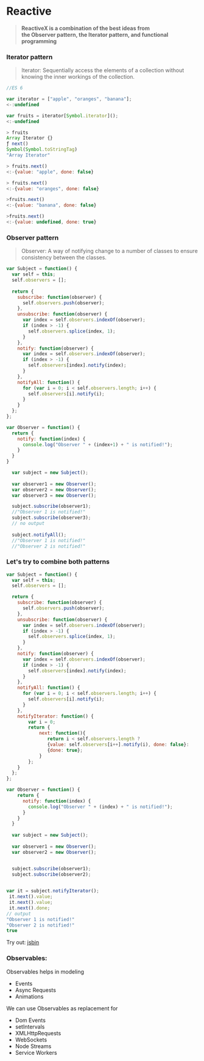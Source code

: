 # Reactive

> **ReactiveX is a combination of the best ideas from  
> the Observer pattern, the Iterator pattern, and functional programming**

### Iterator pattern

> Iterator: Sequentially access the elements of a collection without knowing the inner workings of the collection.

```javascript
//ES 6

var iterator = ["apple", "oranges", "banana"];        
<-:undefined   

var fruits = iterator[Symbol.iterator]();
<:-undefined

> fruits
Array Iterator {}
ƒ next()
Symbol(Symbol.toStringTag)
"Array Iterator"

> fruits.next()
<:-{value: "apple", done: false}

> fruits.next()
<:-{value: "oranges", done: false}

>fruits.next()
<:-{value: "banana", done: false}

>fruits.next()
<:-{value: undefined, done: true}
```

### Observer pattern

> Observer: A way of notifying change to a number of classes to ensure consistency between the classes.

```javascript
var Subject = function() {
  var self = this;
  self.observers = [];
  
  return {
    subscribe: function(observer) {
      self.observers.push(observer);
    },
    unsubscribe: function(observer) {
      var index = self.observers.indexOf(observer);
      if (index > -1) {
        self.observers.splice(index, 1);
      }
    },
    notify: function(observer) {
      var index = self.observers.indexOf(observer);
      if (index > -1) {
        self.observers[index].notify(index);
      }
    },
    notifyAll: function() {
      for (var i = 0; i < self.observers.length; i++) {
        self.observers[i].notify(i);
      }
    }
  };
};

var Observer = function() {
  return {
    notify: function(index) {
      console.log("Observer " + (index+1) + " is notified!");
    }
  }
}

  var subject = new Subject();
  
  var observer1 = new Observer();
  var observer2 = new Observer();
  var observer3 = new Observer();

  subject.subscribe(observer1);  
  //"Observer 1 is notified!"
  subject.subscribe(observer3);  
  // no output
  
  subject.notifyAll();
  //"Observer 1 is notified!"
  //"Observer 2 is notified!"
```

### 

### Let's try to combine both patterns

```javascript
var Subject = function() {
  var self = this;
  self.observers = [];

  return {
    subscribe: function(observer) {
      self.observers.push(observer);
    },
    unsubscribe: function(observer) {
      var index = self.observers.indexOf(observer);
      if (index > -1) {
        self.observers.splice(index, 1);
      }
    },
    notify: function(observer) {
      var index = self.observers.indexOf(observer);
      if (index > -1) {
        self.observers[index].notify(index);
      }
    },
    notifyAll: function() {
      for (var i = 0; i < self.observers.length; i++) {
        self.observers[i].notify(i);
      }
    },
    notifyIterator: function() {
        var i = 0;
        return {
            next: function(){
               return i < self.observers.length ?
               {value: self.observers[i++].notify(i), done: false}:
               {done: true};
            }
        };
    }
  };
};

var Observer = function() {
    return {
      notify: function(index) {
        console.log("Observer " + (index) + " is notified!");
      }
    }
  }
  
  var subject = new Subject();
  
  var observer1 = new Observer();
  var observer2 = new Observer();


  subject.subscribe(observer1);  
  subject.subscribe(observer2);  
  

var it = subject.notifyIterator();
 it.next().value;
 it.next().value;
 it.next().done;
// output
"Observer 1 is notified!"
"Observer 2 is notified!"
true
```

Try out: [jsbin](https://jsbin.com/viqeled/edit?js,console)

### Observables:

Observables helps in modeling 

* Events
* Async Requests
* Animations 

We can use Observables as replacement for

* Dom Events
* setIntervals
* XMLHttpRequests
* WebSockets
* Node Streams
* Service Workers



